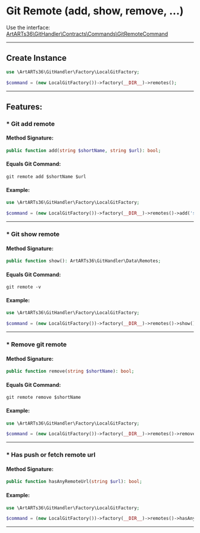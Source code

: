 # Git Remote (add, show, remove, ...)

Use the interface: [ArtARTs36\GitHandler\Contracts\Commands\GitRemoteCommand](/Users/artem/PhpstormProjects/artarts36/libraries/git/src/Contracts/Commands/GitRemoteCommand.php)

---

## Create Instance

```php
use \ArtARTs36\GitHandler\Factory\LocalGitFactory;

$command = (new LocalGitFactory())->factory(__DIR__)->remotes();
```

---

## Features:

### * Git add remote

#### Method Signature:



```php
public function add(string $shortName, string $url): bool;
```

#### Equals Git Command:

`git remote add $shortName $url`

#### Example:

```php
use \ArtARTs36\GitHandler\Factory\LocalGitFactory;

$command = (new LocalGitFactory())->factory(__DIR__)->remotes()->add('shortName-test', 'url-test');
```

---
### * Git show remote

#### Method Signature:



```php
public function show(): ArtARTs36\GitHandler\Data\Remotes;
```

#### Equals Git Command:

`git remote -v`

#### Example:

```php
use \ArtARTs36\GitHandler\Factory\LocalGitFactory;

$command = (new LocalGitFactory())->factory(__DIR__)->remotes()->show();
```

---
### * Remove git remote

#### Method Signature:



```php
public function remove(string $shortName): bool;
```

#### Equals Git Command:

`git remote remove $shortName`

#### Example:

```php
use \ArtARTs36\GitHandler\Factory\LocalGitFactory;

$command = (new LocalGitFactory())->factory(__DIR__)->remotes()->remove('shortName-test');
```

---
### * Has push or fetch remote url

#### Method Signature:

```php
public function hasAnyRemoteUrl(string $url): bool;
```

#### Example:

```php
use \ArtARTs36\GitHandler\Factory\LocalGitFactory;

$command = (new LocalGitFactory())->factory(__DIR__)->remotes()->hasAnyRemoteUrl('url-test');
```

---
